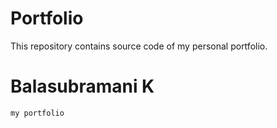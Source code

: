 # Portfolio

This repository contains source code of my personal portfolio.

# Balasubramani K

```
my portfolio

```
